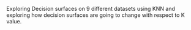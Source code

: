 Exploring Decision surfaces on 9 different datasets using KNN and exploring how decision surfaces are going to change with respect to K value.
